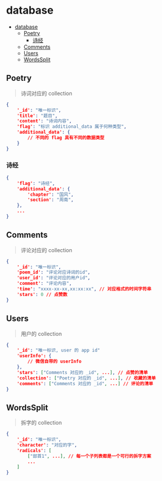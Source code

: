 # database

- [database](#database)
  - [Poetry](#poetry)
    - [诗经](#诗经)
  - [Comments](#comments)
  - [Users](#users)
  - [WordsSplit](#wordssplit)

## Poetry

> 诗词对应的 collection

```json
{
    '_id': "唯一标识",
    'title': "题目",
    'content': "诗词内容",
    'flag': "标识 additional_data 属于何种类型",
    'additional_data': {
        // 不同的 flag 具有不同的数据类型
    } 
}
```

### 诗经
```json
{
    'flag': "诗经",
    'additional_data': {
        'chapter': "国风",
        'section': "周南",
    },
    ...
}
```

## Comments

> 评论对应的 collection

```json
{
    '_id': "唯一标识",
    'poem_id': "评论对应诗词的id",
    'user_id': "评论对应的用户id",
    'comment': "评论内容",
    'time': "xxxx-xx-xx,xx:xx:xx", // 对应格式的时间字符串
    'stars': 0 // 点赞数
}
```

## Users

> 用户的 collection

```json
{
    '_id': "唯一标识, user 的 app id"
    'userInfo': {
        // 微信自带的 userInfo
    },
    'stars': ["Comments 对应的 _id", ...], // 点赞的清单
    'collection': ["Poetry 对应的 _id", ...], // 收藏的清单
    'comments': ["Comments 对应的 _id", ...] // 评论的清单
}
```

## WordsSplit

> 拆字的 collection

```json
{
    '_id': "唯一标识",
    'character': "对应的字",
    'radicals': [
        ["部首1", ...], // 每一个子列表都是一个可行的拆字方案
        ...
    ]
}
```

